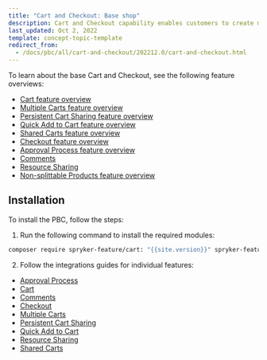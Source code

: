 ```yaml
---
title: "Cart and Checkout: Base shop"
description: Cart and Checkout capability enables customers to create multiple carts and check out with ease.
last_updated: Oct 2, 2022
template: concept-topic-template
redirect_from:
  - /docs/pbc/all/cart-and-checkout/202212.0/cart-and-checkout.html
---
```


To learn about the base Cart and Checkout, see the following feature overviews:

* [Cart feature overview](/docs/pbc/all/cart-and-checkout/{{site.version}}/base-shop/cart-feature-overview/cart-feature-overview.html)
* [Multiple Carts feature overview](/docs/pbc/all/cart-and-checkout/{{site.version}}/base-shop/multiple-carts-feature-overview.html)
* [Persistent Cart Sharing feature overview](/docs/pbc/all/cart-and-checkout/{{site.version}}/base-shop/persistent-cart-sharing-feature-overview.html)
* [Quick Add to Cart feature overview](/docs/pbc/all/cart-and-checkout/{{site.version}}/base-shop/quick-add-to-cart-feature-overview.html)
* [Shared Carts feature overview](/docs/pbc/all/cart-and-checkout/{{site.version}}/base-shop/shared-carts-feature-overview.html)
* [Checkout feature overview](/docs/pbc/all/cart-and-checkout/{{site.version}}/base-shop/checkout-feature-overview/checkout-feature-overview.html)
* [Approval Process feature overview](/docs/pbc/all/cart-and-checkout/{{site.version}}/base-shop/approval-process-feature-overview.html)
* [Comments](/docs/pbc/all/cart-and-checkout/{{site.version}}/base-shop/comments-feature-overview.html#related-developer-documents)
* [Resource Sharing](/docs/pbc/all/cart-and-checkout/{{site.version}}/base-shop/resource-sharing-feature-overview.html#related-developer-documents)
* [Non-splittable Products feature overview](/docs/pbc/all/cart-and-checkout/{{site.version}}/base-shop/non-splittable-products-feature-overview.html)


## Installation

To install the PBC, follow the steps:

1. Run the following command to install the required modules:

```bash
composer require spryker-feature/cart: "{{site.version}}" spryker-feature/order-threshold: "{{site.version}}" spryker-feature/quick-add-to-cart: "{{site.version}}" spryker-feature/resource-sharing: "{{site.version}}" spryker-feature/shared-carts: "{{site.version}}" --update-with-dependencies
```

2. Follow the integrations guides for individual features:

* [Approval Process](/docs/pbc/all/cart-and-checkout/{{site.version}}/base-shop/approval-process-feature-overview.html#related-developer-documents)
* [Cart](/docs/pbc/all/cart-and-checkout/{{site.version}}/base-shop/cart-feature-overview/cart-feature-overview.html#related-developer-documents)
* [Comments](/docs/pbc/all/cart-and-checkout/{{site.version}}/base-shop/comments-feature-overview.html#related-developer-documents)
* [Checkout](/docs/pbc/all/cart-and-checkout/{{site.version}}/base-shop/checkout-feature-overview/checkout-feature-overview.html#related-developer-documents)
* [Multiple Carts](/docs/pbc/all/cart-and-checkout/{{site.version}}/base-shop/multiple-carts-feature-overview.html#related-developer-documents)
* [Persistent Cart Sharing](/docs/pbc/all/cart-and-checkout/{{site.version}}/base-shop/persistent-cart-sharing-feature-overview.html#related-developer-documents)
* [Quick Add to Cart](/docs/pbc/all/cart-and-checkout/{{site.version}}/base-shop/quick-add-to-cart-feature-overview.html#related-developer-documents)
* [Resource Sharing](/docs/pbc/all/cart-and-checkout/{{site.version}}/base-shop/resource-sharing-feature-overview.html#related-developer-documents)
* [Shared Carts](/docs/pbc/all/cart-and-checkout/{{site.version}}/base-shop/shared-carts-feature-overview.html#related-developer-documents)
